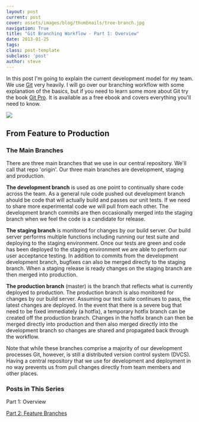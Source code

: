```yaml
---
layout: post
current: post
cover: assets/images/blog/thumbnails/tree-branch.jpg
navigation: True
title: "Git Branching Workflow - Part 1: Overview"
date: 2013-01-25
tags: 
class: post-template
subclass: 'post'
author: steve
---
```

In this post I'm going to explain the current development model for my team. We use [Git][1] very heavily. I will go over our bra<!--more-->nching 
workflow with some explanation of the basics, but if you need to learn some more about Git try the book [Git Pro][2]. It is available as 
a free ebook and covers everything you'll need to know.

![][branching-strategy] 

From Feature to Production
-------------------------- 

### The Main Branches
There are three main branches that we use in our central repository. We'll call that repo 'origin'. Our three main branches are 
development, staging and production.  

**The development branch** is used as one point to continually share code across the team. As a general rule code pushed out development 
branch should be code that will actually build and passes our unit tests. If we need to share more experimental code we will pull from 
each other. The development branch commits are then occasionally merged into the staging branch when we feel the code is a candidate for 
release.  

**The staging branch** is monitored for changes by our build server. Our build server performs multiple functions including running 
our test suite and deploying to the staging environment. Once our tests are green and code has been deployed to the staging 
environment we are able to perform our user acceptance testing. In addition to commits from the development development branch, 
bugfixes can also be merged directly to the staging branch. When a staging release is ready changes on the staging branch are then 
merged into production.  

**The production branch** (master) is the branch that reflects what is currently deployed to production. The production branch is 
also monitored for changes by our build server. Assuming our test suite continues to pass, the latest changes are deployed. In the 
event that there is a severe bug that need to be fixed immediately (a hotfix), a temporary hotfix branch can be created off the 
production branch. Changes in the hotfix branch can then be merged directly into production and then also merged directly into the 
development branch so changes are shared and propagated back through the workflow.  

Note that while these branches comprise a majority of our development processes Git, however, is still a distributed version 
control system (DVCS). Having a central repository that we use for development and deployment in no way prevents us from pull 
changes directly from team members and other places.  

### Posts in This Series
Part 1: Overview

[Part 2: Feature Branches](/steve/blog/git-branching-workflow-part-2-feature-branches)  

[1]: http://www.git-scm.com/
[2]: http://www.git-scm.com/book

[branching-strategy]: http://testasoftware.com/assets/images/blog/git-workflow/branching-strategy.png